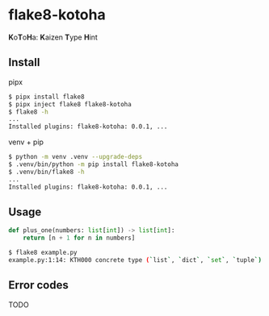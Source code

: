 # flake8-kotoha

**K**o**T**o**H**a: **K**aizen **T**ype **H**int

## Install

pipx

```sh
$ pipx install flake8
$ pipx inject flake8 flake8-kotoha
$ flake8 -h
...
Installed plugins: flake8-kotoha: 0.0.1, ...
```

venv + pip

```sh
$ python -m venv .venv --upgrade-deps
$ .venv/bin/python -m pip install flake8-kotoha
$ .venv/bin/flake8 -h
...
Installed plugins: flake8-kotoha: 0.0.1, ...
```

## Usage

```python
def plus_one(numbers: list[int]) -> list[int]:
    return [n + 1 for n in numbers]
```

```sh
$ flake8 example.py
example.py:1:14: KTH000 concrete type (`list`, `dict`, `set`, `tuple`) in function parameters, use abstract type (`Iterable`, `Sequence` or `Mapping` from `collections.abc`)
```

## Error codes

TODO

